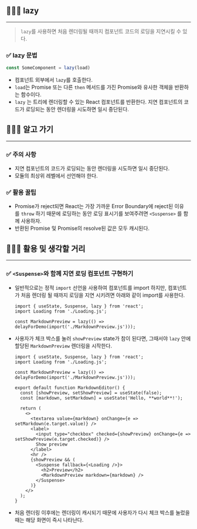 ## 🧑🏻‍💻 **lazy**

---

> `lazy`를 사용하면 처음 렌더링될 때까지 컴포넌트 코드의 로딩을 지연시킬 수 있다.

### ✅ **lazy** 문법

```jsx
const SomeComponent = lazy(load)
```

- 컴포넌트 외부에서 `lazy`를 호출한다.
- `load`는 Promise 또는 다른 `then` 메서드를 가진 Promise와 유사한 객체을 반환하는 함수이다.
- `lazy` 는 트리에 렌더링할 수 있는 React 컴포넌트를 반환한다. 지연 컴포넌트의 코드가 로딩되는 동안 렌더링을 시도하면 일시 중단된다.

## 🧑🏻‍💻 알고 가기

---

### ✅ 주의 사항

- 지연 컴포넌트의 코드가 로딩되는 동안 렌더링을 시도하면 일시 중단된다.
- 모듈의 최상위 레벨에서 선언해야 한다.

### ✅ 활용 꿀팁

- Promise가 reject되면 React는 가장 가까운 Error Boundary에 reject된 이유를 `throw` 하기 때문에 로딩하는 동안 로딩 표시기를 보여주려면 `<Suspense>` 를 함께 사용하자.
- 반환된 Promise 및 Promise의 resolve된 값은 모두 캐시된다.

 

## 🧑🏻‍💻 활용 및 생각할 거리

---

### ✅ `<Suspense>`**와 함께 지연 로딩 컴포넌트 구현하기**

- 일반적으로는 정적 `import` 선언을 사용하여 컴포넌트를 import 하지만, 컴포넌트가 처음 렌더링 될 때까지 로딩을 지연 시키려면 아래와 같이 import를 사용한다.
    
    ```tsx
    import { useState, Suspense, lazy } from 'react';
    import Loading from './Loading.js';
    
    const MarkdownPreview = lazy(() => delayForDemo(import('./MarkdownPreview.js')));
    ```
    
- 사용자가 체크 박스를 눌러 `showPreview` state가 참이 된다면, 그때서야 `lazy` 안에 할당된 `MarkdownPreview` 렌더링을 시작한다.
    
    ```tsx
    import { useState, Suspense, lazy } from 'react';
    import Loading from './Loading.js';
    
    const MarkdownPreview = lazy(() => delayForDemo(import('./MarkdownPreview.js')));
    
    export default function MarkdownEditor() {
      const [showPreview, setShowPreview] = useState(false);
      const [markdown, setMarkdown] = useState('Hello, **world**!');
    
      return (
        <>
          <textarea value={markdown} onChange={e => setMarkdown(e.target.value)} />
          <label>
            <input type="checkbox" checked={showPreview} onChange={e => setShowPreview(e.target.checked)} />
            Show preview
          </label>
          <hr />
          {showPreview && (
            <Suspense fallback={<Loading />}>
              <h2>Preview</h2>
              <MarkdownPreview markdown={markdown} />
            </Suspense>
          )}
        </>
      );
    }
    ```
    
- 처음 렌더링 이후에는 렌더링이 캐시되기 때문에 사용자가 다시 체크 박스를 눌렀을 때는 해당 화면이 즉시 나타난다.